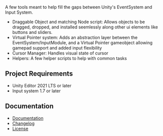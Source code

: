 A few tools meant to help fill the gaps between Unity's EventSystem and Input System.
- Draggable Object and matching Node script: Allows objects to be dragged, dropped, and installed seemlessly along other ui elements like buttons and sliders.
- Virtual Pointer system: Adds an abstraction layer between the EventSystem/InputModule, and a Virtual Pointer gameobject allowing gamepad support and added input flexibility
- Cursor Manager: Handles visual state of cursor
- Helpers: A few helper scripts to help with common tasks


## Project Requirements
- Unity Editor 2021 LTS or later
- Input system 1.7 or later

## Documentation
- [Documentation](https://github.com/kenrampage/UGUI-Tools/wiki)
- [Changelog](./CHANGELOG.md)
- [License](./LICENSE.md)
